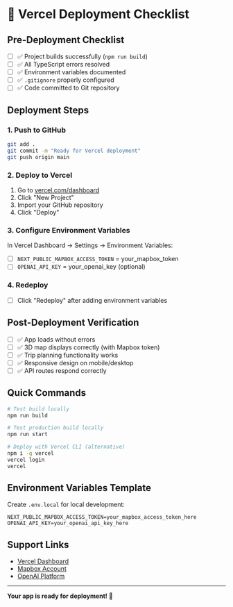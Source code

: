 # 🚀 Vercel Deployment Checklist

## Pre-Deployment Checklist

- [ ] ✅ Project builds successfully (`npm run build`)
- [ ] ✅ All TypeScript errors resolved
- [ ] ✅ Environment variables documented
- [ ] ✅ `.gitignore` properly configured
- [ ] ✅ Code committed to Git repository

## Deployment Steps

### 1. Push to GitHub
```bash
git add .
git commit -m "Ready for Vercel deployment"
git push origin main
```

### 2. Deploy to Vercel
1. Go to [vercel.com/dashboard](https://vercel.com/dashboard)
2. Click "New Project"
3. Import your GitHub repository
4. Click "Deploy"

### 3. Configure Environment Variables
In Vercel Dashboard → Settings → Environment Variables:
- [ ] `NEXT_PUBLIC_MAPBOX_ACCESS_TOKEN` = your_mapbox_token
- [ ] `OPENAI_API_KEY` = your_openai_key (optional)

### 4. Redeploy
- [ ] Click "Redeploy" after adding environment variables

## Post-Deployment Verification

- [ ] ✅ App loads without errors
- [ ] ✅ 3D map displays correctly (with Mapbox token)
- [ ] ✅ Trip planning functionality works
- [ ] ✅ Responsive design on mobile/desktop
- [ ] ✅ API routes respond correctly

## Quick Commands

```bash
# Test build locally
npm run build

# Test production build locally
npm run start

# Deploy with Vercel CLI (alternative)
npm i -g vercel
vercel login
vercel
```

## Environment Variables Template

Create `.env.local` for local development:
```env
NEXT_PUBLIC_MAPBOX_ACCESS_TOKEN=your_mapbox_access_token_here
OPENAI_API_KEY=your_openai_api_key_here
```

## Support Links

- [Vercel Dashboard](https://vercel.com/dashboard)
- [Mapbox Account](https://account.mapbox.com/)
- [OpenAI Platform](https://platform.openai.com/)

---

**Your app is ready for deployment! 🎉** 